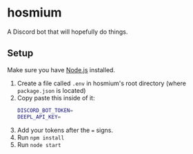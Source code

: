 # hosmium

A Discord bot that will hopefully do things.

## Setup

Make sure you have [Node.js](https://nodejs.org/en/) installed.

1. Create a file called `.env` in hosmium's root directory (where `package.json` is located)
2. Copy paste this inside of it:
   ```bash
   DISCORD_BOT_TOKEN=
   DEEPL_API_KEY=
   ```
3. Add your tokens after the `=` signs.
4. Run `npm install`
5. Run `node start`